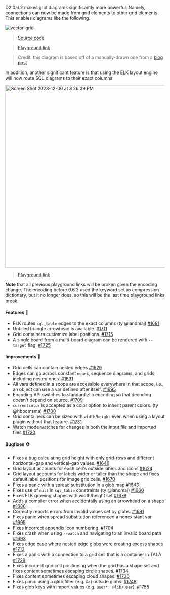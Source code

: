D2 0.6.2 makes grid diagrams significantly more powerful. Namely, connections can now be made from grid elements to other grid elements. This enables diagrams like the following.

![vector-grid](https://raw.githubusercontent.com/terrastruct/d2/af841720b48864f5240ae4fb9cb0cb87bcfef038/docs/examples/vector-grid/vector-grid.svg)

> [Source code](https://github.com/terrastruct/d2/blob/master/docs/examples/vector-grid/vector-grid.d2)

> [Playground link](https://play.d2lang.com/?script=xFVNb9swDL37VxDqTgVs-CMfjTAMaJt5p12GYXfFVhOjthTIzNKuyH8fLEu27DpYGxTYoaj5KJHUI_mSlayueU3hxQPg1R6f20-Akm14SYEQbdX4XHLrAngoypICKibqPVNcoMFrVPKR-8cixx2FUKMnr_1D_oQ2wgeEy8pDjVxdFjFn9Y7CbABSIFf3i3WyTskg0VYVuQ3cfPuZLA-VqClEbyXquCuQv-FNSh4HmZQ8vifNewg8ed5vpkzjS_6A_ohQm0_4dfGH5_CLZyhVm11PDbUt0FB4HeiagrYUcrVOv6bpLRk6LdObkmWP0-_UwJbtbbm6jkBwpijIA9ZFzn2Ue7-p2dMnSBgsYmI_o3n7qYc5Ckyp2tK4sFAzj_3J-PVJEgarqIs7uyGekwM--yDA_9Kf0g0struzTFYXMrmM03ma_lcmn3GCyerjmKxGTJ48z3lO7HlNnd12mPhKHq1ojVO2oBn7KArDJuEPJnJZwXeGqniCb1xwxVB2bTKnk7Bla8ebXlKIlmG_ccGDFKjbSCEe4KZXt8u7u_vU2dGJRrX4RqqcK1-xvDg0LQvtwzcSUVZnXqs31VUk422gltSIwqcXd6FPGo6n4WQKPjWRcol-JgWyQvSj_KqzU4J4bvNyiRTWEmGvZH7IsFOv8RgBZIXKGn0jpDsEUO_YnlPj61GH_57jMf9DCXTaHfeI7XgHncz_qcUxXcq4sHvbMVfpAbuQvPYyhZ9MbTlCXlRc1IUUxtHRcW6ZnYIGkjBzIUcUAK67PQl7qJt-BxtOehqli3RFRt7X096ufER6I4kdY-UaUWKUQVvLmeuaO8Y8cYw4ci-tlo5r5l6K3BrCuXtp4bqWboT5yjFuEjLs9IT2dD8C_17SwY-Fs6UTeDKJT05bo6R9BY2gGO0Mzuhfc6HXnGAczwDe3wAAAP__&sketch=1&)

> Credit: this diagram is based off of a manually-drawn one from a [blog post](https://github.com/terrastruct/d2/issues/1299)

In addition, another significant feature is that using the ELK layout engine will now route SQL diagrams to their exact columns.

<img width="576" alt="Screen Shot 2023-12-06 at 3 26 39 PM" src="https://github.com/terrastruct/d2/assets/3120367/5b153748-22ed-4bad-bd05-70dfd6e7d3e0" />

> [Playground link](https://play.d2lang.com/?script=pI9BroMwDAX3PsW7wOcAWfyrIJdYYDUJaWxaIcTdKyrYV-rS0jzNeJjNlywWsBFgE1cJsEfqnW9JCNAYoMWxDXMxb6zFA2rTzG3t77Lux0xT0iJmH5SAfLDSrjOxeb_UyC4xwDWLOedKO9FJ_ubP81OPmTctIwEv0XHyL-zX992Zgb__q906jfQOAAD__w%3D%3D&sketch=1&layout=elk&)

**Note** that all previous playground links will be broken given the encoding change. The encoding before 0.6.2 used the keyword set as compression dictionary, but it no longer does, so this will be the last time playground links break.

#### Features 🚀

- ELK routes `sql_table` edges to the exact columns (ty @landmaj) [#1681](https://github.com/terrastruct/d2/pull/1681)
- Unfilled triangle arrowhead is available. [#1711](https://github.com/terrastruct/d2/pull/1711)
- Grid containers customize label positions. [#1715](https://github.com/terrastruct/d2/pull/1715)
- A single board from a multi-board diagram can be rendered with `--target` flag. [#1725](https://github.com/terrastruct/d2/pull/1725)

#### Improvements 🧹

- Grid cells can contain nested edges [#1629](https://github.com/terrastruct/d2/pull/1629)
- Edges can go across constant `near`s, sequence diagrams, and grids, including nested ones. [#1631](https://github.com/terrastruct/d2/pull/1631)
- All vars defined in a scope are accessible everywhere in that scope, i.e., an object can use a var defined after itself. [#1695](https://github.com/terrastruct/d2/pull/1695)
- Encoding API switches to standard zlib encoding so that decoding doesn't depend on source. [#1709](https://github.com/terrastruct/d2/pull/1709)
- `currentcolor` is accepted as a color option to inherit parent colors. (ty @hboomsma) [#1700](https://github.com/terrastruct/d2/pull/1700)
- Grid containers can be sized with `width`/`height` even when using a layout plugin without that feature. [#1731](https://github.com/terrastruct/d2/pull/1731)
- Watch mode watches for changes in both the input file and imported files [#1720](https://github.com/terrastruct/d2/pull/1720)

#### Bugfixes ⛑️

- Fixes a bug calculating grid height with only grid-rows and different horizontal-gap and vertical-gap values. [#1646](https://github.com/terrastruct/d2/pull/1646)
- Grid layout accounts for each cell's outside labels and icons [#1624](https://github.com/terrastruct/d2/pull/1624)
- Grid layout accounts for labels wider or taller than the shape and fixes default label positions for image grid cells. [#1670](https://github.com/terrastruct/d2/pull/1670)
- Fixes a panic with a spread substitution in a glob map [#1643](https://github.com/terrastruct/d2/pull/1643)
- Fixes use of `null` in `sql_table` constraints (ty @landmaj) [#1660](https://github.com/terrastruct/d2/pull/1660)
- Fixes ELK growing shapes with width/height set [#1679](https://github.com/terrastruct/d2/pull/1679)
- Adds a compiler error when accidentally using an arrowhead on a shape [#1686](https://github.com/terrastruct/d2/pull/1686)
- Correctly reports errors from invalid values set by globs. [#1691](https://github.com/terrastruct/d2/pull/1691)
- Fixes panic when spread substitution referenced a nonexistant var. [#1695](https://github.com/terrastruct/d2/pull/1695)
- Fixes incorrect appendix icon numbering. [#1704](https://github.com/terrastruct/d2/pull/1704)
- Fixes crash when using `--watch` and navigating to an invalid board path [#1693](https://github.com/terrastruct/d2/pull/1693)
- Fixes edge case where nested edge globs were creating excess shapes [#1713](https://github.com/terrastruct/d2/pull/1713)
- Fixes a panic with a connection to a grid cell that is a container in TALA [#1729](https://github.com/terrastruct/d2/pull/1729)
- Fixes incorrect grid cell positioning when the grid has a shape set and fixes content sometimes escaping circle shapes. [#1734](https://github.com/terrastruct/d2/pull/1734)
- Fixes content sometimes escaping cloud shapes. [#1736](https://github.com/terrastruct/d2/pull/1736)
- Fixes panic using a glob filter (e.g. `&a`) outside globs. [#1748](https://github.com/terrastruct/d2/pull/1748)
- Fixes glob keys with import values (e.g. `user*: @lib/user`). [#1755](https://github.com/terrastruct/d2/pull/1755)

